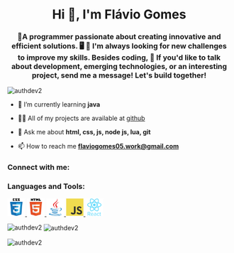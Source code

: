 <h1 align="center">Hi 👋, I'm Flávio Gomes</h1>
<h3 align="center">👋A programmer passionate about creating innovative and efficient solutions. 🖥️ 🚀 I'm always looking for new challenges to improve my skills. Besides coding, 💬 If you'd like to talk about development, emerging technologies, or an interesting project, send me a message! Let's build together!</h3>

<p align="left"> <img src="https://komarev.com/ghpvc/?username=authdev2&label=Profile%20views&color=0e75b6&style=flat" alt="authdev2" /> </p>


- 🌱 I’m currently learning **java**

- 👨‍💻 All of my projects are available at [github](github)

- 💬 Ask me about **html, css, js, node js, lua, git**

- 📫 How to reach me **flaviogomes05.work@gmail.com**

<h3 align="left">Connect with me:</h3>
<p align="left">
</p>

<h3 align="left">Languages and Tools:</h3>
<p align="left"> <a href="https://www.w3schools.com/css/" target="_blank" rel="noreferrer"> <img src="https://raw.githubusercontent.com/devicons/devicon/master/icons/css3/css3-original-wordmark.svg" alt="css3" width="40" height="40"/> </a> <a href="https://www.w3.org/html/" target="_blank" rel="noreferrer"> <img src="https://raw.githubusercontent.com/devicons/devicon/master/icons/html5/html5-original-wordmark.svg" alt="html5" width="40" height="40"/> </a> <a href="https://www.java.com" target="_blank" rel="noreferrer"> <img src="https://raw.githubusercontent.com/devicons/devicon/master/icons/java/java-original.svg" alt="java" width="40" height="40"/> </a> <a href="https://developer.mozilla.org/en-US/docs/Web/JavaScript" target="_blank" rel="noreferrer"> <img src="https://raw.githubusercontent.com/devicons/devicon/master/icons/javascript/javascript-original.svg" alt="javascript" width="40" height="40"/> </a> <a href="https://reactjs.org/" target="_blank" rel="noreferrer"> <img src="https://raw.githubusercontent.com/devicons/devicon/master/icons/react/react-original-wordmark.svg" alt="react" width="40" height="40"/> </a> </p>

<p><img align="left" src="https://github-readme-stats.vercel.app/api/top-langs?username=authdev2&show_icons=true&locale=en&layout=compact" alt="authdev2" /></p>

<p>&nbsp;<img align="center" src="https://github-readme-stats.vercel.app/api?username=authdev2&show_icons=true&locale=en" alt="authdev2" /></p>

<p><img align="center" src="https://github-readme-streak-stats.herokuapp.com/?user=authdev2&" alt="authdev2" /></p>
